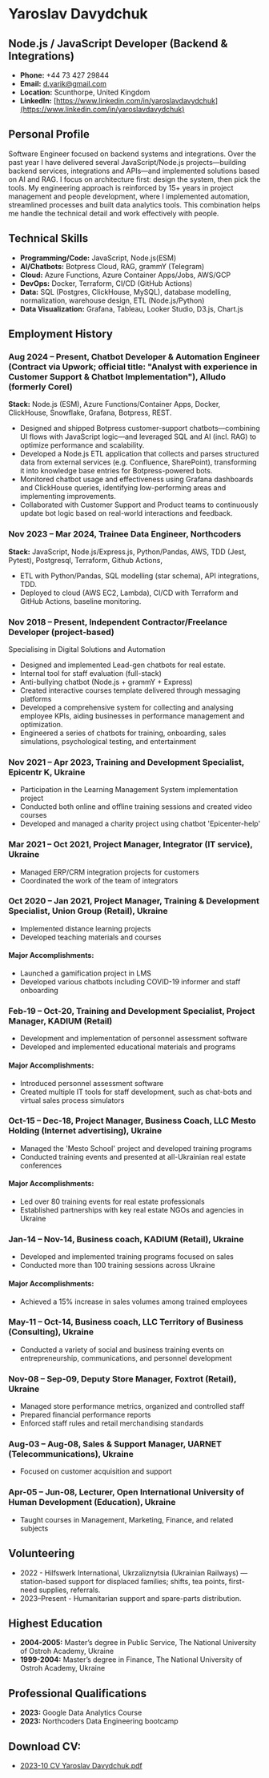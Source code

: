 # Yaroslav Davydchuk
## Node.js / JavaScript Developer (Backend & Integrations)

- **Phone:** +44 73 427 29844
- **Email:** [d.yarik@gmail.com](mailto:d.yarik@gmail.com)
- **Location:** Scunthorpe, United Kingdom
- **LinkedIn:** [https://www.linkedin.com/in/yaroslavdavydchuk](https://www.linkedin.com/in/yaroslavdavydchuk)

## Personal Profile
Software Engineer focused on backend systems and integrations. Over the past year I have delivered several JavaScript/Node.js projects—building backend services, integrations and APIs—and implemented solutions based on AI and RAG. I focus on architecture first: design the system, then pick the tools.
My engineering approach is reinforced by 15+ years in project management and people development, where I implemented automation, streamlined processes and built data analytics tools. This combination helps me handle the technical detail and work effectively with people.

## Technical Skills
- **Programming/Code:** JavaScript, Node.js(ESM)
- **AI/Chatbots:** Botpress Cloud, RAG, grammY (Telegram)
- **Cloud:** Azure Functions, Azure Container Apps/Jobs, AWS/GCP
- **DevOps:** Docker, Terraform, CI/CD (GitHub Actions)
- **Data:** SQL (Postgres, ClickHouse, MySQL), database modelling, normalization, warehouse design, ETL (Node.js/Python)
- **Data Visualization:** Grafana, Tableau, Looker Studio, D3.js, Chart.js

## Employment History
### Aug 2024 – Present, Chatbot Developer & Automation Engineer (Contract via Upwork; official title: "Analyst with experience in Customer Support & Chatbot Implementation"), Alludo (formerly Corel)
**Stack:** Node.js (ESM), Azure Functions/Container Apps, Docker, ClickHouse, Snowflake, Grafana, Botpress, REST.
- Designed and shipped Botpress customer-support chatbots—combining UI flows with JavaScript logic—and leveraged SQL and AI (incl. RAG) to optimize performance and scalability.
- Developed a Node.js ETL application that collects and parses structured data from external services (e.g. Confluence, SharePoint), transforming it into knowledge base entries for Botpress-powered bots.
- Monitored chatbot usage and effectiveness using Grafana dashboards and ClickHouse queries, identifying low-performing areas and implementing improvements.
- Collaborated with Customer Support and Product teams to continuously update bot logic based on real-world interactions and feedback.

### Nov 2023 – Mar 2024, Trainee Data Engineer, Northcoders
**Stack:** JavaScript, Node.js/Express.js, Python/Pandas, AWS, TDD (Jest, Pytest), Postgresql, Terraform, Github Actions, 
- ETL with Python/Pandas, SQL modelling (star schema), API integrations, TDD.
- Deployed to cloud (AWS EC2, Lambda), CI/CD with Terraform and GitHub Actions, baseline monitoring.

### Nov 2018 – Present, Independent Contractor/Freelance Developer (project-based)
Specialising in Digital Solutions and Automation
- Designed and implemented Lead-gen chatbots for real estate.
- Internal tool for staff evaluation (full-stack)
- Anti-bullying chatbot (Node.js + grammY + Express)
- Created interactive courses template delivered through messaging platforms
- Developed a comprehensive system for collecting and analysing employee KPIs, aiding businesses in
performance management and optimization.
- Engineered a series of chatbots for training, onboarding, sales simulations, psychological testing, and
entertainment

### Nov 2021 – Apr 2023, Training and Development Specialist, Epicentr K, Ukraine
- Participation in the Learning Management System implementation project
- Conducted both online and offline training sessions and created video courses
- Developed and managed a charity project using chatbot 'Epicenter-help'

### Mar 2021 – Oct 2021, Project Manager, Integrator (IT service), Ukraine
- Managed ERP/CRM integration projects for customers
- Coordinated the work of the team of integrators

### Oct 2020 – Jan 2021, Project Manager, Training & Development Specialist, Union Group (Retail), Ukraine
- Implemented distance learning projects
- Developed teaching materials and courses
#### Major Accomplishments:
- Launched a gamification project in LMS
- Developed various chatbots including COVID-19 informer and staff onboarding

### Feb-19 – Oct-20, Training and Development Specialist, Project Manager, KADIUM (Retail)
- Development and implementation of personnel assessment software
- Developed and implemented educational materials and programs
#### Major Accomplishments:
- Introduced personnel assessment software
- Created multiple IT tools for staff development, such as chat-bots and virtual sales process simulators

### Oct-15 – Dec-18, Project Manager, Business Coach, LLC Mesto Holding (Internet advertising), Ukraine
- Managed the 'Mesto School' project and developed training programs
- Conducted training events and presented at all-Ukrainian real estate conferences
#### Major Accomplishments:
- Led over 80 training events for real estate professionals
- Established partnerships with key real estate NGOs and agencies in Ukraine

### Jan-14 – Nov-14, Business coach, KADIUM (Retail), Ukraine
- Developed and implemented training programs focused on sales
- Conducted more than 100 training sessions across Ukraine
#### Major Accomplishments:
- Achieved a 15% increase in sales volumes among trained employees

### May-11 – Oct-14, Business coach, LLC Territory of Business (Consulting), Ukraine
- Conducted a variety of social and business training events on entrepreneurship, communications, and personnel development

### Nov-08 – Sep-09, Deputy Store Manager, Foxtrot (Retail), Ukraine
- Managed store performance metrics, organized and controlled staff
- Prepared financial performance reports
- Enforced staff rules and retail merchandising standards

### Aug-03 – Aug-08, Sales & Support Manager, UARNET (Telecommunications), Ukraine
- Focused on customer acquisition and support

### Apr-05 – Jun-08, Lecturer, Open International University of Human Development (Education), Ukraine
- Taught courses in Management, Marketing, Finance, and related subjects

## Volunteering
- 2022 - Hilfswerk International, Ukrzaliznytsia (Ukrainian Railways) — station-based support for displaced families; shifts, tea points, first-need supplies, referrals.
- 2023–Present - Humanitarian support and spare-parts distribution.

## Highest Education
- **2004-2005:** Master’s degree in Public Service, The National University of Ostroh Academy, Ukraine
- **1999-2004:** Master’s degree in Finance, The National University of Ostroh Academy, Ukraine

## Professional Qualifications
- **2023:** Google Data Analytics Course
- **2023:** Northcoders Data Engineering bootcamp

## Download CV:
- [2023-10 CV Yaroslav Davydchuk.pdf](https://github.com/ua-rik/cv/blob/main/2023-10%20CV%20Yaroslav%20Davydchuk.pdf)
